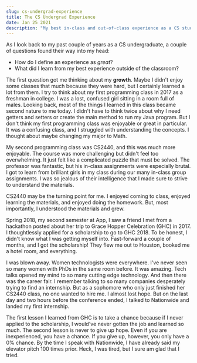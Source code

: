 ```yaml
---
slug: cs-undergrad-experience
title: The CS Undergrad Experience
date: Jan 25 2021
description: "My best in-class and out-of-class experience as a CS student"
---
```


As I look back to my past couple of years as a CS undergraduate, a couple of questions found their way into my head:

* How do I define an experience as *great*?
* What did I learn from my best experience outside of the classroom?


The first question got me thinking about my **growth**. Maybe I didn't enjoy some classes that much because they were hard, but I certainly learned a lot from them. I try to think about my first programming class in 2017 as a freshman in college. I was a lost, confused girl sitting in a room full of males. Looking back, most of the things I learned in this class became second nature to me today. I didn't have to think twice about why I need getters and setters or create the main method to run my Java program. But I don't think my first programming class was enjoyable or great in particular. It was a confusing class, and I struggled with understanding the concepts. I thought about maybe changing my major to Math.



My second programming class was CS2440, and this was much more enjoyable. The course was more challenging but didn't feel too overwhelming. It just felt like a complicated puzzle that must be solved. The professor was fantastic, but his in-class assignments were especially brutal. I got to learn from brilliant girls in my class during our many in-class group assignments. I was so jealous of their intelligence that I made sure to strive to understand the materials.  



CS2440 may be the turning point for me. I enjoyed coming to class, enjoyed learning the materials, and enjoyed doing the homework. But, most importantly, I understood the materials and grew. 



Spring 2018, my second semester at App, I saw a friend I met from a hackathon posted about her trip to Grace Hopper Celebration (GHC) in 2017. I thoughtlessly applied for a scholarship to go to GHC 2018. To be honest, I didn't know what I was getting myself into. Fast-forward a couple of months, and I got the scholarship! They flew me out to Houston, booked me a hotel room, and everything. 



I was blown away. Women technologists were everywhere. I've never seen so many women with PhDs in the same room before. It was amazing. Tech talks opened my mind to so many cutting edge technology. And then there was the career fair. I remember talking to so many companies desperately trying to find an internship. But as a sophomore who only just finished her CS2440 class, no one wanted to hire me. I almost lost hope. But on the last day and two hours before the conference ended, I talked to Nationwide and landed my first internship. 



The first lesson I learned from GHC is to take a chance because if I never applied to the scholarship, I would've never gotten the job and learned so much. The second lesson is never to give up hope. Even if you are inexperienced, you have a chance. If you give up, however, you only have a 0% chance. By the time I speak with Nationwide, I have already said my elevator pitch 100 times prior. Heck, I was tired, but I sure am glad that I tried. 

